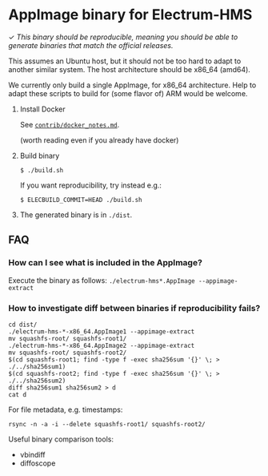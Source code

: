 AppImage binary for Electrum-HMS
============================

✓ _This binary should be reproducible, meaning you should be able to generate
   binaries that match the official releases._

This assumes an Ubuntu host, but it should not be too hard to adapt to another
similar system. The host architecture should be x86_64 (amd64).

We currently only build a single AppImage, for x86_64 architecture.
Help to adapt these scripts to build for (some flavor of) ARM would be welcome.

1. Install Docker

    See [`contrib/docker_notes.md`](../../docker_notes.md).

    (worth reading even if you already have docker)

2. Build binary

    ```
    $ ./build.sh
    ```
    If you want reproducibility, try instead e.g.:
    ```
    $ ELECBUILD_COMMIT=HEAD ./build.sh
    ```

3. The generated binary is in `./dist`.


## FAQ

### How can I see what is included in the AppImage?
Execute the binary as follows: `./electrum-hms*.AppImage --appimage-extract`

### How to investigate diff between binaries if reproducibility fails?
```
cd dist/
./electrum-hms-*-x86_64.AppImage1 --appimage-extract
mv squashfs-root/ squashfs-root1/
./electrum-hms-*-x86_64.AppImage2 --appimage-extract
mv squashfs-root/ squashfs-root2/
$(cd squashfs-root1; find -type f -exec sha256sum '{}' \; > ./../sha256sum1)
$(cd squashfs-root2; find -type f -exec sha256sum '{}' \; > ./../sha256sum2)
diff sha256sum1 sha256sum2 > d
cat d
```

For file metadata, e.g. timestamps:
```
rsync -n -a -i --delete squashfs-root1/ squashfs-root2/
```

Useful binary comparison tools:
- vbindiff
- diffoscope
